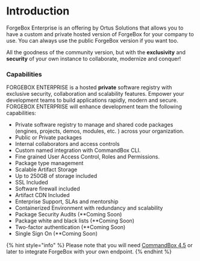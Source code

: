 # Introduction

ForgeBox Enterprise is an offering by Ortus Solutions that allows you to have a custom and private hosted version of ForgeBox for your company to use. You can always use the public ForgeBox version if you want too.

All the goodness of the community version, but with the **exclusivity** and **security** of your own instance to collaborate, modernize and conquer!

### Capabilities

FORGEBOX ENTERPRISE is a hosted **private** software registry with exclusive security, collaboration and scalability features. Empower your development teams to build applications rapidly, modern and secure. FORGEBOX ENTERPRISE will enhance development team the following capabilities:

* Private software registry to manage and shared code packages (engines, projects, demos, modules, etc. ) across your organization.
* Public or Private packages
* Internal collaborators and access controls
* Custom named integration with CommandBox CLI.
* Fine grained User Access Control, Roles and Permissions.
* Package type management
* Scalable Artifact Storage
* Up to 250GB of storage included
* SSL Included
* Software firewall included
* Artifact CDN Included
* Enterprise Support, SLAs and mentorship
* Containerized Environment with redundancy and scalability
* Package Security Audits (\*\*Coming Soon)
* Package white and black lists (\*\*Coming Soon)
* Two-factor authentication (\*\*Coming Soon)
* Single Sign On (\*\*Coming Soon)

{% hint style="info" %}
Please note that you will need [CommandBox 4.5](https://www.ortussolutions.com/products/commandbox) or later to integrate ForgeBox with your own endpoint.
{% endhint %}

